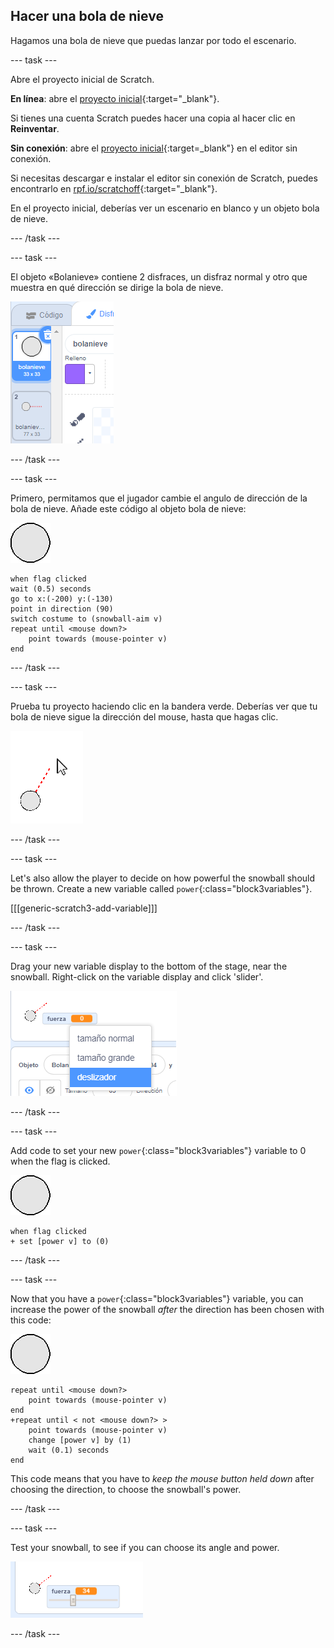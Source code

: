 ## Hacer una bola de nieve

Hagamos una bola de nieve que puedas lanzar por todo el escenario.

--- task ---

Abre el proyecto inicial de Scratch.

**En línea**: abre el [proyecto inicial](http://rpf.io/snowball-fight-on){:target="_blank"}.

Si tienes una cuenta Scratch puedes hacer una copia al hacer clic en **Reinventar**.

**Sin conexión**: abre el [proyecto inicial](http://rpf.io/p/en/snowball-fight-go){:target=_blank"} en el editor sin conexión.

Si necesitas descargar e instalar el editor sin conexión de Scratch, puedes encontrarlo en [rpf.io/scratchoff](http://rpf.io/scratchoff){:target="_blank"}.

En el proyecto inicial, deberías ver un escenario en blanco y un objeto bola de nieve.

--- /task ---

--- task ---

El objeto «Bolanieve» contiene 2 disfraces, un disfraz normal y otro que muestra en qué dirección se dirige la bola de nieve.

![disfraces de bola de nieve](images/snow-costume.png)

--- /task ---

--- task ---

Primero, permitamos que el jugador cambie el angulo de dirección de la bola de nieve. Añade este código al objeto bola de nieve:

![objeto bola de nieve](images/snowball-sprite.png)

```blocks3
when flag clicked
wait (0.5) seconds
go to x:(-200) y:(-130)
point in direction (90)
switch costume to (snowball-aim v)
repeat until <mouse down?>
    point towards (mouse-pointer v)
end
```

--- /task ---

--- task ---

Prueba tu proyecto haciendo clic en la bandera verde. Deberías ver que tu bola de nieve sigue la dirección del mouse, hasta que hagas clic.

![snow ball aim sprite pointing at mouse pointed](images/snow-mouse.png)

--- /task ---

--- task ---

Let's also allow the player to decide on how powerful the snowball should be thrown. Create a new variable called `power`{:class="block3variables"}.

[[[generic-scratch3-add-variable]]]

--- /task ---

--- task ---

Drag your new variable display to the bottom of the stage, near the snowball. Right-click on the variable display and click 'slider'.

![variable changed to slider](images/snow-slider.png)

--- /task ---

--- task ---

Add code to set your new `power`{:class="block3variables"} variable to 0 when the flag is clicked.

![snowball sprite](images/snowball-sprite.png)

```blocks3
when flag clicked
+ set [power v] to (0)
```

--- /task ---

--- task ---

Now that you have a `power`{:class="block3variables"} variable, you can increase the power of the snowball _after_ the direction has been chosen with this code:

![snowball sprite](images/snowball-sprite.png)

```blocks3
repeat until <mouse down?>
    point towards (mouse-pointer v)
end
+repeat until < not <mouse down?> >
    point towards (mouse-pointer v)
    change [power v] by (1)
    wait (0.1) seconds
end
```

This code means that you have to _keep the mouse button held down_ after choosing the direction, to choose the snowball's power.

--- /task ---

--- task ---

Test your snowball, to see if you can choose its angle and power.

![power variable at 35 next to snowball aim](images/snow-test.png)

--- /task ---
